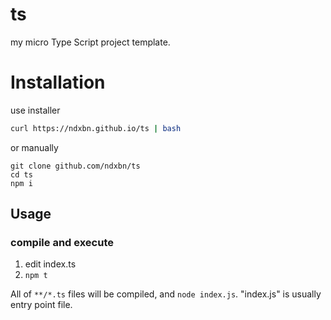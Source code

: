 # ts
my micro Type Script project template.

# Installation
use installer

```bash
curl https://ndxbn.github.io/ts | bash
```

or manually

```
git clone github.com/ndxbn/ts
cd ts
npm i
```

## Usage

### compile and execute

1. edit index.ts
2. `npm t`

All of `**/*.ts` files will be compiled, and `node index.js`. "index.js" is usually entry point file.

